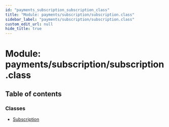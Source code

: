 ```yaml
---
id: "payments_subscription_subscription_class"
title: "Module: payments/subscription/subscription.class"
sidebar_label: "payments/subscription/subscription.class"
custom_edit_url: null
hide_title: true
---
```


# Module: payments/subscription/subscription.class

## Table of contents

### Classes

- [Subscription](../classes/payments_subscription_subscription_class.subscription.md)
